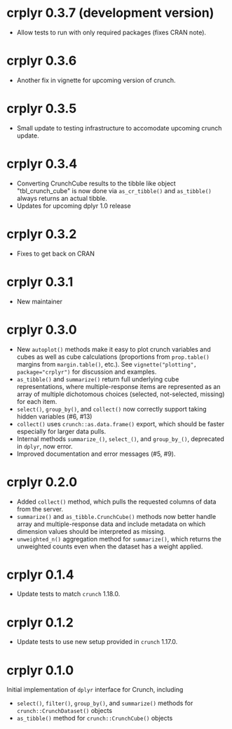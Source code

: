 # crplyr 0.3.7 (development version)
* Allow tests to run with only required packages (fixes CRAN note).

# crplyr 0.3.6
* Another fix in vignette for upcoming version of crunch.

# crplyr 0.3.5
* Small update to testing infrastructure to accomodate upcoming crunch update.

# crplyr 0.3.4
* Converting CrunchCube results to the tibble like object "tbl_crunch_cube" is now done via `as_cr_tibble()` and `as_tibble()` always returns an actual tibble.
* Updates for upcoming dplyr 1.0 release

# crplyr 0.3.2
* Fixes  to get back on CRAN

# crplyr 0.3.1 
* New maintainer

# crplyr 0.3.0

* New `autoplot()` methods make it easy to plot crunch variables and cubes as well as cube calculations (proportions from `prop.table()` margins from `margin.table()`, etc.). See `vignette("plotting", package="crplyr")` for discussion and examples.
* `as_tibble()` and `summarize()` return full underlying cube representations, where multiple-response items are represented as an array of multiple dichotomous choices (selected, not-selected, missing) for each item.
* `select()`, `group_by()`, and `collect()` now correctly support taking hidden variables (#6, #13)
* `collect()` uses `crunch::as.data.frame()` export, which should be faster especially for larger data pulls.
* Internal methods `summarize_()`, `select_()`, and `group_by_()`, deprecated in `dplyr`, now error.
* Improved documentation and error messages (#5, #9).

# crplyr 0.2.0

* Added `collect()` method, which pulls the requested columns of data from the server.
* `summarize()` and `as_tibble.CrunchCube()` methods now better handle array and multiple-response data and include metadata on which dimension values should be interpreted as missing.
* `unweighted_n()` aggregation method for `summarize()`, which returns the unweighted counts even when the dataset has a weight applied.

# crplyr 0.1.4

* Update tests to match `crunch` 1.18.0.

# crplyr 0.1.2

* Update tests to use new setup provided in `crunch` 1.17.0.

# crplyr 0.1.0

Initial implementation of `dplyr` interface for Crunch, including

* `select()`, `filter()`, `group_by()`, and `summarize()` methods for `crunch::CrunchDataset()` objects
* `as_tibble()` method for `crunch::CrunchCube()` objects
